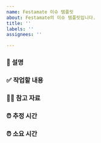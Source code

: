 ```yaml
---
name: Festamate 이슈 템플릿
about: Festamate의 이슈 템플릿입니다.
title: ''
labels: ''
assignees: ''

---
```


### 📄 설명


### ✅ 작업할 내용


### 🙋🏻 참고 자료


### ⏰ 추정 시간


### ⏰ 소요 시간

